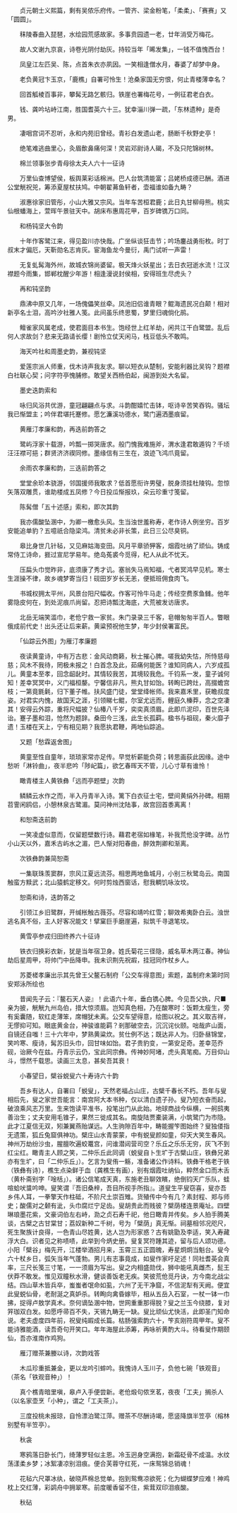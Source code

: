 <!-- { "loadSidebar": true } -->

　　贞元朝士义熙篇，剩有吴侬乐府传。一管齐、梁金粉笔，「柔柔」、「赛赛」又「圆圆」。

　　秣陵春曲入琵琶，水绘园荒感故家。多事贲园遗一老，廿年消受万梅花。

　　故人文谢九京哀，诗卷光阴付劫灰。持较当年「晞发集」，一钱不值愧西台！

　　凤皇江左匹吴、陈，点首朱衣亦夙因。一笑相逢僧水月，春婆了却梦中身。

　　老负黄冠卞玉京，「鹿樵」自署可怜生！沧桑家国无穷恨，何止青楼薄幸名？

　　回首觚棱百事非，攀髯无路乞骸归。铁崖也署梅花号，一例征君老白衣。

　　钱、龚吟坫峙江南，胜国耆英六十三。犹幸淄川弹一疏，「东林遗种」是奇男。

　　凄咽宫词不忍听，永和内苑旧曾经。青衫白发遗山老，肠断千秋野史亭！

　　绝笔难逃曲里心，灸眉歕鼻痛何深！灵岩邓尉诗人碣，不及只陀锦树林。

　　棉兰领事张步青母徐太夫人六十一征诗

　　万里仙查博望侯，板舆莱彩话棉洲。巴人台筑清能富；吕姥桥成德已酬。酒进公堂觥祝兕，筹添夏屋杖扶鸠。中朝翟茀鱼轩者，壶福谁如备九畴？

　　淑惠徐家旧管彤，小山大雅又宗风。当年车苦桓君鹿；此日丸甘柳母熊。桃实仙根蟠海上，萱晖午景驻天中。胡床布惠周花甲，百岁碑镌万口同。

　　和杨钝坚大令韵

　　十年作客鹭江来，得见盈川亦快哉。广坐纵谈狂击节；吟场鏖战勇衔枚。时丁叔末才偏厄，天靳勋名志肯灰。宦海鱼龙今曼衍，禹门试听一声雷！

　　无复虬髯海外州，故城衣锦尚婆留。极天烽火妖星出；去日衣冠逝水流！江汉襟题今雨集，邯郸枕醒少年游！相逢漫说封侯相，安得班生尽虎头？

　　再和钝坚韵

　　鼎沸中原又几年，一场傀儡笑丝牵。凤池旧侣谁青眼？鲲海遗民况白颠！相对新亭名士泪，高吟汐社雅人笺。此间虽乐终思蜀，梦里归魂倘化鹃。

　　鳣雀家风属老成，使君面目本书生。饱经世上红羊劫，闲共江干白鹭盟。乱后何人求故剑？悲来无路请长缨！剧怜立仗天闲马，栈豆低头不敢鸣。

　　海天吟社和周墨史韵，兼视钝坚

　　爱莲宗派人师重，伐木诗声我友求。聊以短衣从楚制，安能利器比吴钩？题襟白社联心契；问字符亭愧脯修。敢望关西杨伯起，闽游到处大名留。

　　墨史迭韵索和

　　咏归风浴共优游，童冠翩翩点与求。斗韵酣嬉忙击钵，呕诗辛苦笑吞钩。骚坛我已惭盟主；吟伴君堪托蹇修。愿乞濂溪功德水，鹭门遍洒墨痕留。

　　黄雁汀孝廉和韵，再迭前韵答之

　　鹭屿浮家十载游，吟瓢一掷哭唐求。般门愧我难施斧，渭水逢君敢遁钩？千顷汪汪襟可挹；群贤济济禊同修。墨缘信有三生在，浪迹飞鸿爪竟留。

　　余雨农孝廉和韵，三迭前韵答之

　　堂堂余玠本骁游，邻国援师我敢求？低首愿衔许男璧，脱身须挂杜陵钩。忽惊矢落双雕贯，谁助楼成五凤修？今日投瓜惭报玖，朵云珍重寸笺留。

　　陈髯僧「五十述感」索和，即次其韵

　　我亦儒酸坠溷中，为卿一檄愈头风。生当浊世羞称寿，老作诗人例坐穷。百岁安能追单豹？五噫祇合隐梁鸿。清贫未必非长策，此日三公尽臭铜。

　　皋比身世几针毡，又见麻姑海变田。风月平章骄狎客，烟霞吐纳了顽仙。铸成常侍工诗命，捱过宣尼学易年。绝岛菟裘今觅得，杞人从此不忧天。

　　压扁头巾觉昨非，底须康了秀才讥。塞翁失马焉知福，弋者冥鸿早见机。寒士生涯操不律，故乡魂梦寄当归！砚田岁岁长无恙，便抵班佣食肉飞。

　　书城权拥太平州，风景台阳尺幅收。作客可怜牛马走；传经空费豕鱼雠。他年雾隐皮何在，到处泥痕爪尚留。忍把诗瓢沈海底，大荒被发访唐求。

　　北岳无端笑滥巾，老伧宁救一家贫。朱门录录三千客，皂帽匆匆半百人。瞥眼俄成前代史！出头还让后来薪。黄粱预祝他生梦，年少封侯署富民。

　　「仙踪云外图」为雁汀孝廉题

　　夜读黄童诗，中有万古悲：金风动商籁，秋士摧心脾。嗟我幼失怙，所恃慈母慈；风木不我待，罔极未报之！白首念及此，茹痛何能医？谁知同病人，六岁成孤儿。黄童本至孝，回念龆龀时。其情较我苦，其境较我危。千钧系一发，童子诚何知！差幸冥冥中，义门福桓嫠。宁馨信非凡，熊丸甘如饴。转眴已跨灶，高掇蟾宫枝；一第竟毷氉，归下董子帷。扶风盛门徒，堂堂绛帐师。我来嘉禾里，获瞻叔度姿。对君实内愧，故国天之涯，引领睇七鲲，尔室尤远而，鲤庭久榛莽，念之空凄其！安得云外踪，重将尺幅披？仙椿八千岁，奕奕真须眉。此即爪泥印，百世先泽诒。蹇子墨和泪，怆然为题辞。桑田今三浅，此生长孤羁。楹书与祖砚，秦火靡孑遗！玉楼在天上，宁有相见期？我愿执君鞭，两地仙踪追。

　　又题「愁霖返舍图」

　　黄童至性自童年，琐琐家常亦足传。早觉析薪能负荷；转思画荻此因缘。途中愁听「淋铃曲」，夜半悲吟「陟屺篇」，欲乞春晖天不管，儿心寸草有谁怜！

　　瞰青楼主人黄铁彝「远而亭题壁」次韵

　　鳞鳞云水作之而，半入丹青半入诗。篱下白衣征士宅，壁间黄绢外孙碑。相期苕霅闲鸥侣，小憩林泉古鹭湄。莫问神州沈陆事，故宫回首黍离离！

　　和恕斋迭前韵

　　一笑凌虚似意而，仅留题壁数行诗。藉君老宿如椽笔，补我荒伧没字碑。丛竹小山天以外，嘉禾古屿水之湄，巴人惭对阳春曲，醉效荆卿和渐离。

　　次铁彝韵兼简恕斋

　　一集联珠羡窦群，宗风江夏远流芬。相思两地鱼城月，小别三秋鹭岛云。南国触蛮方黩武；北山猿鹤定移文。何时剪烛西窗话，慰我輖饥咏汝坟。

　　恕斋和诗，迭韵答之

　　引领江乡旧鹭群，开缄枨触古薇芬。尽容和靖吟红雪；聊效希夷卧白云。浊世逃名真不俗，主人好客况能文！擘窠巨手磨崖遍，拟筑千寻退笔坟。

　　黄雪亭参戎归田终养六十征诗

　　铁衣归换彩衣新，犹是当年宿卫身。姓氏菊花三径隐，威名草木两江春。神仙劫后星周甲，将帅门中岳降申。我未识荆先祝嘏，挂冠同作杖乡人。

　　苏菱槎孝廉出示其先曾王父鳌石制府「公交车得意图」索题，盖制府未第时同安郑泳所绘也

　　昔闻先子云：『鳌石天人姿』！此语六十年，垂白镌心脾。今见吾父执，尺■亲为披，觥觥九州岛伯，措大惊须眉。岂知真色相，乃在酸寒时：饭颗太瘦生，旁有奚囊随，软红走薄笨，席帽犹未离。公交车望得意，绘图以祝之。其义取吉祥，无憀抑可知。眼底黄金台，神骏谁能羁？剎那破空去，沉沉诧伙颐。咄哉庐山面，自镜还自嗤！三十六年中，梦熟黄粱炊。贫仕例不达；既达非人为。归卧昼锦堂，笑吟寒、瘦诗，髯苏旧头巾，回甘味如饴。君子贵豹变，一第安足奇。差幸范乔砚，诒厥今在兹。丹青示云仍，宝此同宗彝。传神妙阿堵，虎头真笔痴。万目仰山斗，憬然千载思。读画三太息，甚矣吾其衰！

　　小春望日，檗谷蜕叟六十寿诗六十韵

　　吾乡有达人，自署曰「蜕叟」，天然老福占山庄，古檗千春长不朽。吾年与叟相后先，叟之家世吾能言：南宫阿大本书种，仅以清白遗子孙。叟乃短衣奋而起，破浪乘风志万里。生来饱读平准书，投笔出门从此始。地球商战今纵横，一舸鸱夷善治生；丈夫安用毛锥子，果然三徙成其名。南旋陆贾橐装满，小筑鹭门为市隐。此才江夏信无双，矧兼翼燕贻谋远。人生驹隙百年中，畴能握笇图始终？叟独偻指无遗策，狐丘兔窟俱神功。檗庄山水青蒙蒙，中有蜕叟颜如童，仰天大笑生春风。神州万劫纷沙虫，腥膻吹遍蛟鼍宫，问谁潜闼营司空？乐丘之乐乐无穷，灰飞不到红尘红。瞰青主人顾之笑，二仲乐丘此同调（蜕叟自卜生圹于古檗山庄，铁彝兄弟亦有生圹，曰「二仲乐丘」）。乞言为叟侑一觞，准备诸公作诗料。铁彝干格老于铁（铁彝有诗），樵生点染鲜于血（龚樵生有画），别有烟霞吐纳仙，粹然金口而木舌（黄朴斋别字「唫栝」）。诸公信笔成天真，东施老丑聊效矉，绝倒钧天广乐队，蛙喧蛤吠螀吟呻。叟笑谓『吾旧桑梓，吾目所视手所指』。道叟生平叟窃喜，叟亦吾乡伟人耳，一拳擎天作柱砥，不阶尺土崇百雉。货殖传中今有几？素封程、郑与师史；酸儒对之颡有泚，头巾腐烂宁足齿。叟胡贵此而贱彼？檗荫楼连景庵址。四壁琳琅墨花紫，文豪词伯左右峙，泐之贞石寿千祀，他日瞰青并传矣。乡人拍手腾美谈，古檗之古甘棠甘；荔奴新种二千树，号为「檗荫」真无惭。祠墓相邻况咫尺，死生聚族计良得，一色青山尽姓黄，达人岂为形家惑？古有姚勖及李适，笑入寿藏浮大白。识者见之称啧啧，此举到今炳史册。叟复冥符踵其迹，留与后人颂功德。小阳「檗谷」梅先开，江楼举酒招月来，玉霄三五正圆魄，寿星炯炯当魁台。叟今六十杖乡日，弧矢当年气蓬勃。男儿有志事竟成，如叟作家吁足述！同社耆英会真率，三尺长笺三寸笔，一一须眉为写出。叟之内相盛勋伐，狮中能吼真雌杰，髭王伏莽不敢发。惟见双瞳秋水滑，健谈善饭老无疾。笑彼荒伧觅丹诀，方今南北战尘结。四山草木皆兵卒，蚩蚩者氓命如虱，六州了无干净窟，不信泥犁有天阙。便宜此叟蜕仙骨，老耐涎之真妒杀。转眴向禽昏嫁毕，相从五岳入石室，一杖一钵一巾拂，捉得卢敖学真术。奈何谪坠溷中物，世网重重那得脱？叟之兰玉今绕膝，复对笄珈双白发。如愿呼帚百不失，天锡九畴无一缺。叟比顽仙尤快活，此即圣门知命说。老夫虚度四年前，祝叟纯嘏成长篇。枯肠强索韵六十，笇亥刚符周甲年。叟不能诗雅能酒，读吾奇句开笑口。年年海屋此添筹，再咏祈黄酌大斗。待看叟作期颐仙，吾亦淮南作鸡狗。

　　雁汀赠茶兼媵以诗，次韵戏答

　　木瓜珍重抵兼金，更以龙吟引蟀吟。我愧诗人玉川子，负他七碗「铁观音」（茶名「铁观音种」）！

　　真个樵青暗里嗔，皋卢入手便尝新。老伧煅句侬烹茗，夜夜「工夫」搁杀人（以名家壶烹「小种」，谓之「工夫茶」）。

　　三度投桃未报琼，自怜漂泊鹭江萍。赠茶不尽酬诗竭，愿竖降旗半笠亭（榕林别墅有半笠亭）。

　　秋衾

　　寒鸦落日卧长门，绮薄罗轻似主恩。冷玉迥身空满抱，新霜砭骨不成温。水纹荡漾柔乡梦；冰絮凄凉别泪痕。便合芙蓉守红死，一床鸳锦总销魂！

　　花毡六尺罩冰纨，破晓芦棉总觉单。抱到鸳鸯凉欲死；化为蝴蝶梦应难！神鸡枕上交红薄，彩鹢舟中拥翠寒。前度暖香留不住，紫茸双印泪痕酸。

　　秋砧

